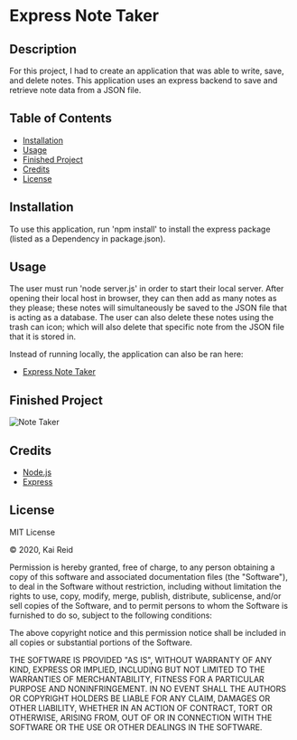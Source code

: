 # Express Note Taker


## Description 

For this project, I had to create an application that was able to write, save, and delete notes. This application uses an express backend to save and retrieve note data from a JSON file.

## Table of Contents

* [Installation](#installation)
* [Usage](#usage)
* [Finished Project](#finished-project)
* [Credits](#credits)
* [License](#license)

## Installation

To use this application, run 'npm install' to install the express package (listed as a Dependency in package.json).

## Usage 

The user must run 'node server.js' in order to start their local server. After opening their local host in browser, they can then add as many notes as they please; these notes will simultaneously be saved to the JSON file that is acting as a database. The user can also delete these notes using the trash can icon; which will also delete that specific note from the JSON file that it is stored in. 

Instead of running locally, the application can also be ran here:
 * [Express Note Taker](https://kreid333-express-note-taker.herokuapp.com/)

## Finished Project

![Note Taker](https://user-images.githubusercontent.com/67942678/94965467-8b7b8e00-04c9-11eb-8996-d448de3f64ba.gif)

## Credits

* [Node.js](https://nodejs.org/en/)
* [Express](https://www.npmjs.com/package/express)

## License

MIT License

&copy; 2020, Kai Reid

Permission is hereby granted, free of charge, to any person obtaining a copy of this software and associated documentation files (the "Software"), to deal in the Software without restriction, including without limitation the rights to use, copy, modify, merge, publish, distribute, sublicense, and/or sell copies of the Software, and to permit persons to whom the Software is furnished to do so, subject to the following conditions:

The above copyright notice and this permission notice shall be included in all copies or substantial portions of the Software.

THE SOFTWARE IS PROVIDED "AS IS", WITHOUT WARRANTY OF ANY KIND, EXPRESS OR IMPLIED, INCLUDING BUT NOT LIMITED TO THE WARRANTIES OF MERCHANTABILITY, FITNESS FOR A PARTICULAR PURPOSE AND NONINFRINGEMENT. IN NO EVENT SHALL THE AUTHORS OR COPYRIGHT HOLDERS BE LIABLE FOR ANY CLAIM, DAMAGES OR OTHER LIABILITY, WHETHER IN AN ACTION OF CONTRACT, TORT OR OTHERWISE, ARISING FROM, OUT OF OR IN CONNECTION WITH THE SOFTWARE OR THE USE OR OTHER DEALINGS IN THE SOFTWARE.